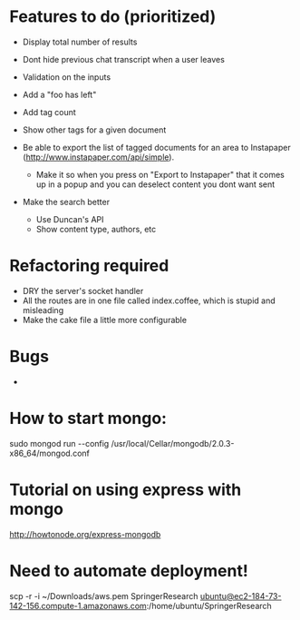 # Features to do (prioritized)

- Display total number of results

- Dont hide previous chat transcript when a user leaves

- Validation on the inputs

- Add a "foo has left"

- Add tag count

- Show other tags for a given document


- Be able to export the list of tagged documents for an area to Instapaper (http://www.instapaper.com/api/simple).
	- Make it so when you press on "Export to Instapaper" that it comes up in a popup and you can deselect content you dont want sent

- Make the search better
	- Use Duncan's API
	- Show content type, authors, etc

# Refactoring required
- DRY the server's socket handler
- All the routes are in one file called index.coffee, which is stupid and misleading
- Make the cake file a little more configurable

# Bugs
- 

# How to start mongo:
sudo mongod run --config /usr/local/Cellar/mongodb/2.0.3-x86_64/mongod.conf

# Tutorial on using express with mongo
http://howtonode.org/express-mongodb


# Need to automate deployment! 
scp -r -i ~/Downloads/aws.pem SpringerResearch ubuntu@ec2-184-73-142-156.compute-1.amazonaws.com:/home/ubuntu/SpringerResearch

